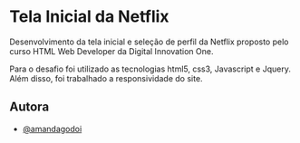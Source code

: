 
# Tela Inicial da Netflix

Desenvolvimento da tela inicial e seleção de perfil  da Netflix proposto pelo curso HTML Web Developer da Digital Innovation One.

Para o desafio foi utilizado as tecnologias html5, css3, Javascript e Jquery. Além disso, foi trabalhado a responsividade do site.
## Autora

- [@amandagodoi](https://www.github.com/amandagodoi)

